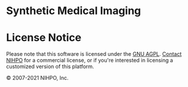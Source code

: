 # Synthetic Medical Imaging




# License Notice
Please note that this software is licensed under the [GNU AGPL](https://www.gnu.org/licenses/why-affero-gpl.html).
[Contact NIHPO](Jose.Lacal@NIHPO.com) for a commercial license, or if you're interested in licensing a customized version of this platform.

:copyright: 2007-2021 NIHPO, Inc.
